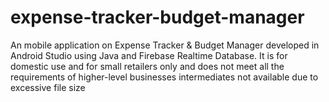 # expense-tracker-budget-manager
An mobile application on Expense Tracker &amp; Budget Manager developed in Android Studio using Java and Firebase Realtime Database. It is for domestic use and for small retailers only and does not meet all the requirements of higher-level businesses
intermediates not available due to excessive file size
